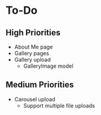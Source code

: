# To-Do

## High Priorities

- About Me page
- Gallery pages
- Gallery upload
  - GalleryImage model

## Medium Priorities

- Carousel upload
  - Support multiple file uploads
